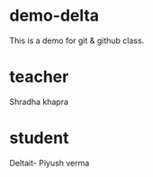 # demo-delta
This is a demo for git &amp; github class.
# teacher
Shradha khapra
# student
Deltait- Piyush verma